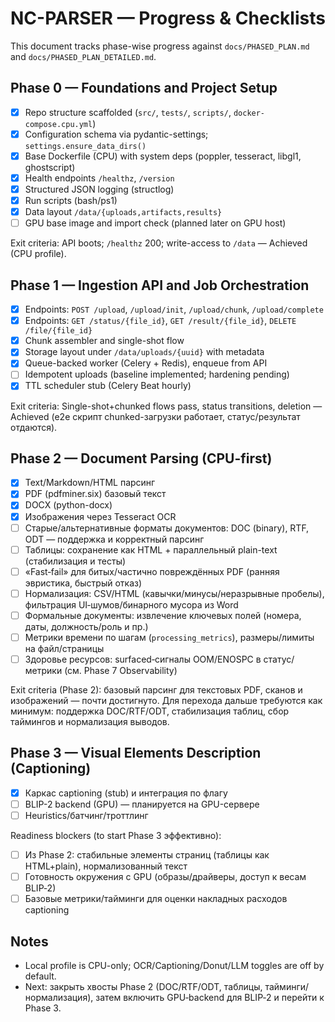 # NC-PARSER — Progress & Checklists

This document tracks phase-wise progress against `docs/PHASED_PLAN.md` and `docs/PHASED_PLAN_DETAILED.md`.

## Phase 0 — Foundations and Project Setup
- [x] Repo structure scaffolded (`src/`, `tests/`, `scripts/`, `docker-compose.cpu.yml`)
- [x] Configuration schema via pydantic-settings; `settings.ensure_data_dirs()`
- [x] Base Dockerfile (CPU) with system deps (poppler, tesseract, libgl1, ghostscript)
- [x] Health endpoints `/healthz`, `/version`
- [x] Structured JSON logging (structlog)
- [x] Run scripts (bash/ps1)
- [x] Data layout `/data/{uploads,artifacts,results}`
- [ ] GPU base image and import check (planned later on GPU host)

Exit criteria: API boots; `/healthz` 200; write-access to `/data` — Achieved (CPU profile).

## Phase 1 — Ingestion API and Job Orchestration
- [x] Endpoints: `POST /upload`, `/upload/init`, `/upload/chunk`, `/upload/complete`
- [x] Endpoints: `GET /status/{file_id}`, `GET /result/{file_id}`, `DELETE /file/{file_id}`
- [x] Chunk assembler and single-shot flow
- [x] Storage layout under `/data/uploads/{uuid}` with metadata
- [x] Queue-backed worker (Celery + Redis), enqueue from API
- [ ] Idempotent uploads (baseline implemented; hardening pending)
- [x] TTL scheduler stub (Celery Beat hourly)

Exit criteria: Single-shot+chunked flows pass, status transitions, deletion — Achieved (e2e скрипт chunked-загрузки работает, статус/результат отдаются).

## Phase 2 — Document Parsing (CPU-first)
- [x] Text/Markdown/HTML парсинг
- [x] PDF (pdfminer.six) базовый текст
- [x] DOCX (python-docx)
- [x] Изображения через Tesseract OCR
- [ ] Старые/альтернативные форматы документов: DOC (binary), RTF, ODT — поддержка и корректный парсинг
- [ ] Таблицы: сохранение как HTML + параллельный plain-text (стабилизация и тесты)
- [ ] «Fast‑fail» для битых/частично повреждённых PDF (ранняя эвристика, быстрый отказ)
- [ ] Нормализация: CSV/HTML (кавычки/минусы/неразрывные пробелы), фильтрация UI‑шумов/бинарного мусора из Word
- [ ] Формальные документы: извлечение ключевых полей (номера, даты, должность/роль и пр.)
- [ ] Метрики времени по шагам (`processing_metrics`), размеры/лимиты на файл/страницы
- [ ] Здоровье ресурсов: surfaced‑сигналы OOM/ENOSPC в статус/метрики (см. Phase 7 Observability)

Exit criteria (Phase 2): базовый парсинг для текстовых PDF, сканов и изображений — почти достигнуто. Для перехода дальше требуются как минимум: поддержка DOC/RTF/ODT, стабилизация таблиц, сбор таймингов и нормализация выводов.

## Phase 3 — Visual Elements Description (Captioning)
- [x] Каркас captioning (stub) и интеграция по флагу
- [ ] BLIP-2 backend (GPU) — планируется на GPU-сервере
- [ ] Heuristics/батчинг/троттлинг

Readiness blockers (to start Phase 3 эффективно):
- [ ] Из Phase 2: стабильные элементы страниц (таблицы как HTML+plain), нормализованный текст
- [ ] Готовность окружения с GPU (образы/драйверы, доступ к весам BLIP‑2)
- [ ] Базовые метрики/тайминги для оценки накладных расходов captioning

## Notes
- Local profile is CPU-only; OCR/Captioning/Donut/LLM toggles are off by default.
- Next: закрыть хвосты Phase 2 (DOC/RTF/ODT, таблицы, тайминги/нормализация), затем включить GPU‑backend для BLIP‑2 и перейти к Phase 3.
